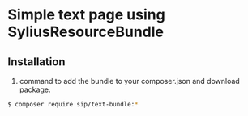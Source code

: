 Simple text page using SyliusResourceBundle
===========================================

Installation
------------
1. command to add the bundle to your composer.json and download package.

``` bash
$ composer require sip/text-bundle:*
```